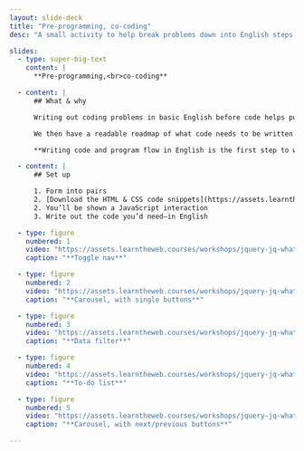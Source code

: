 ```yaml
---
layout: slide-deck
title: "Pre-programming, co-coding"
desc: "A small activity to help break problems down into English steps and describe each thing that’s happening in a interaction."

slides:
  - type: super-big-text
    content: |
      **Pre-programming,<br>co-coding**

  - content: |
      ## What & why

      Writing out coding problems in basic English before code helps put our brains in the right mindset.

      We then have a readable roadmap of what code needs to be written and where to write it.

      **Writing code and program flow in English is the first step to writing actual code.**

  - content: |
      ## Set up

      1. Form into pairs
      2. [Download the HTML & CSS code snippets](https://assets.learntheweb.courses/workshops/jquery-jq-what/pre-programming-co-coding-code-snippets.zip)
      2. You’ll be shown a JavaScript interaction
      3. Write out the code you’d need—in English

  - type: figure
    numbered: 1
    video: "https://assets.learntheweb.courses/workshops/jquery-jq-what/toggle-nav.mp4"
    caption: "**Toggle nav**"

  - type: figure
    numbered: 2
    video: "https://assets.learntheweb.courses/workshops/jquery-jq-what/carousel-single-buttons.mp4"
    caption: "**Carousel, with single buttons**"

  - type: figure
    numbered: 3
    video: "https://assets.learntheweb.courses/workshops/jquery-jq-what/data-filter.mp4"
    caption: "**Data filter**"

  - type: figure
    numbered: 4
    video: "https://assets.learntheweb.courses/workshops/jquery-jq-what/to-do-list.mp4"
    caption: "**To-do list**"

  - type: figure
    numbered: 5
    video: "https://assets.learntheweb.courses/workshops/jquery-jq-what/carousel-next-prev.mp4"
    caption: "**Carousel, with next/previous buttons**"

---
```

